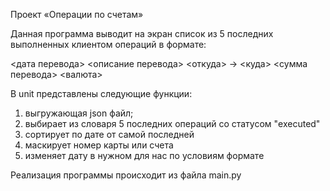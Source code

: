 Проект «Операции по счетам»

Данная программа выводит на экран список из 5 последних выполненных клиентом операций в формате:

<дата перевода> <описание перевода>
<откуда> -> <куда>
<сумма перевода> <валюта>

В unit представлены следующие функции:
1. выгружающая json файл;
2. выбирает из словаря 5 последних операций со статусом "executed"
3. сортирует по дате от самой последней
4. маскирует номер карты или счета
5. изменяет дату в нужном для нас по условиям формате

Реализация программы происходит из файла main.py